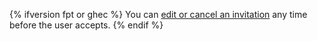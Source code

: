 {% ifversion fpt or ghec %}
You can [edit or cancel an invitation](/articles/canceling-or-editing-an-invitation-to-join-your-organization) any time before the user accepts.
{% endif %}
